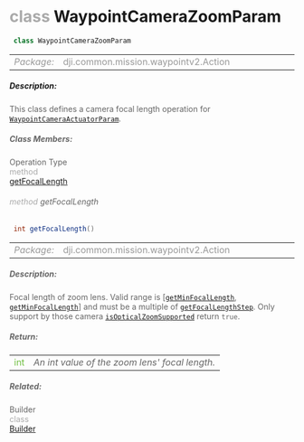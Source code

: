 <div class="article"><h1 ><font color="#AAA">class </font>WaypointCameraZoomParam</h1></div>

~~~java
 class WaypointCameraZoomParam 
~~~

<html><table class="table-supportedby"><tr valign="top"><td width=15%><font color="#999"><i>Package:</i></td><td width=85%><font color="#999">dji.common.mission.waypointv2.Action</td></tr></table></html>



##### Description:



<font color="#666">This class defines a camera focal length operation for <code><a href="/Components/Missions/DJIWaypointV2Actuator_DJIWaypointV2CameraActuatorParam.html#djiwaypointv2actuator_djiwaypointv2cameraactuatorparam">WaypointCameraActuatorParam</a></code>.



##### Class Members:

<div class="api-row" id="djiwaypointv2cameraactuatorparam_djiwaypointv2camerafocallengthparam_focallength"><div class="api-col left">Operation Type</div><div class="api-col middle" style="color:#AAA">method</div><div class="api-col right"><a class="trigger" href="#djiwaypointv2cameraactuatorparam_djiwaypointv2camerafocallengthparam_focallength_inline">getFocalLength</a></div></div><div class="inline-doc" id="djiwaypointv2cameraactuatorparam_djiwaypointv2camerafocallengthparam_focallength_inline"

><div class="article"><h6 ><font color="#AAA">method </font>getFocalLength</h6></div>

~~~java
 int getFocalLength() 
~~~

<html><table class="table-supportedby"><tr valign="top"><td width=15%><font color="#999"><i>Package:</i></td><td width=85%><font color="#999">dji.common.mission.waypointv2.Action</td></tr></table></html>



##### Description:



<font color="#666">Focal length of zoom lens. Valid range is [<code><a href="/Components/Camera/DJICamera_DJICameraOpticalZoomSpec.html#djicamera_djicameraopticalzoomspec_minfocallength">getMinFocalLength</a></code>, <code><a href="/Components/Camera/DJICamera_DJICameraOpticalZoomSpec.html#djicamera_djicameraopticalzoomspec_minfocallength">getMinFocalLength</a></code>]  and must be a multiple of <code><a href="/Components/Camera/DJICamera_DJICameraOpticalZoomSpec.html#djicamera_djicameraopticalzoomspec_focallengthstep">getFocalLengthStep</a></code>. Only support by those camera <code><a href="/Components/Camera/DJICamera.html#djicamera_camerasettings_isopticalzoomsupported">isOpticalZoomSupported</a></code> return <code>true</code>.



##### Return:

<html><table class="table-inline-parameters"><tr valign="top"><td><font color="#70BF41">int</td><td><font color="#666"><i>An int value of the zoom lens' focal length.</i></td></tr></table></html></div>



##### Related:

<div class="api-row" id="djiwaypointv2cameraactuatorparam_djiwaypointv2camerafocallengthparam_builder"><div class="api-col left">Builder</div><div class="api-col middle" style="color:#AAA">class</div><div class="api-col right"><a href="/Components/Missions/DJIWaypointV2CameraActuatorParam_DJIWaypointV2CameraFocalLengthParam_Builder.html">Builder</a></div></div>
